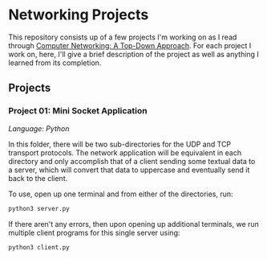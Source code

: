 # Networking Projects
This repository consists up of a few projects I'm working on as I read through [Computer Networking: A Top-Down Approach](https://www.amazon.com/Computer-Networking-Top-Down-Approach-7th/dp/0133594149/). For each project I work on, here, I'll give a brief description of the project as well as anything I learned from its completion.

## Projects

### Project 01: Mini Socket Application
*Language: Python*

In this folder, there will be two sub-directories for the UDP and TCP transport protocols. The network application will be equivalent in each directory and only accomplish that of a client sending some textual data to a server, which will convert that data to uppercase and eventually send it back to the client.

To use, open up one terminal and from either of the directories, run:
```bash
python3 server.py
```
If there aren't any errors, then upon opening up additional terminals, we run multiple client programs for this single server using:
```bash
python3 client.py
```